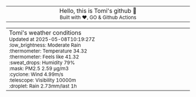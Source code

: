 
<div align="center">
<table>
<tbody>
<td align="center">
<img width="2000" height="0"><br>
Hello, this is Tomi's github 👋<br>
<sup>Built with ❤️, GO & Github Actions</sup><br>
<img width="2000" height="0">
</td>
</tbody>
</table>
</div>
<table>
<tbody>
<td align="left">
<img width="2000" height="0"><br>
Tomi's weather conditions<br>
<sup>Updated at 2025-05-08T10:19:27Z</sup><br>
<sup>:low_brightness: Moderate Rain</sup><br>
<sup>:thermometer: Temperature 34.32 </sup><br>
<sup>:thermometer: Feels like 41.32</sup><br>
<sup>:sweat_drops: Humidity 79%</sup><br>
<sup>:mask: PM2.5 2.59 μg/m3</sup><br>
<sup>:cyclone: Wind 4.99m/s </sup><br>
<sup>:telescope: Visibility 10000m </sup><br>
<sup>:droplet: Rain 2.73mm/last 1h </sup><br>
<img width="2000" height="0">
</td>
<td align="left">
<img width="2000" height="0"><br>
<br>
<img width="2000" height="0">
</td>
</tbody>
</table>
</div>
    